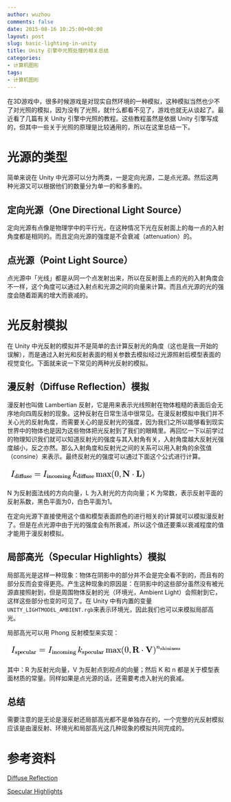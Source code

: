 ```yaml
---
author: wuzhou
comments: false
date: 2015-08-16 10:25:00+00:00
layout: post
slug: basic-lighting-in-unity
title: Unity 引擎中光照处理的相关总结
categories:
- 计算机图形
tags:
- 计算机图形
---
```


在3D游戏中，很多时候游戏是对现实自然环境的一种模拟，这种模拟当然也少不了对光照的模拟，因为没有了光照，就什么都看不见了，游戏也就无从谈起了。最近看了几篇有关 Unity 引擎中光照的教程。这些教程虽然是依据 Unity 引擎写成的，但其中一些关于光照的原理是比较通用的，所以在这里总结一下。

# 光源的类型

简单来说在 Unity 中光源可以分为两类，一是定向光源，二是点光源。然后这两种光源又可以根据他们的数量分为单一的和多重的。

## 定向光源（One Directional Light Source）
定向光源有点像是物理学中的平行光，在这种情况下光在反射面上的毎一点的入射角度都是相同的。而且定向光源的强度是不会衰减（attenuation）的。

## 点光源（Point Light Source）
点光源中「光线」都是从同一个点发射出来，所以在反射面上点的光的入射角度会不一样，这个角度可以通过入射点和光源之间的向量来计算。而且点光源的光的强度会随着距离的增大而衰减的。

# 光反射模拟
在 Unity 中光反射的模拟并不是简单的去计算反射光的角度（这也是我一开始的误解），而是通过入射光和反射表面的相关参数去模拟经过光源照射后模型表面的视觉变化。下面就来说一下常见的两种光反射的模拟。

## 漫反射（Diffuse Reflection）模拟
漫反射也叫做 Lambertian 反射，它是用来表示光线照射在物体粗糙的表面后会无序地向四周反射的现象。这种反射在日常生活中很常见。在漫反射模拟中我们并不关心光的反射角度，而需要关心的是反射光的强度，因为我们之所以能够看到现实世界中的物体也是因为这些物体把光反射到了我们的眼睛里。再回忆一下以前学过的物理知识我们就可以知道反射光的强度与其入射角有关，入射角度越大反射光强度越小，反之亦然。那么入射角度和反射光之间的关系可以用入射角的余弦值（consine）来表示。最终反射光的强度可以通过下面这个公式进行计算。

![Diffuse reflecttion](/assets/diffuse-reflection.png)

N 为反射面法线的方向向量，L 为入射光的方向向量；K 为常数，表示反射平面的反射系数，黑色平面为0，白色平面为1。

在定向光源下直接使用这个值和模型表面颜色的进行相关的计算就可以模拟漫反射了。但是在点光源中由于光的强度会有所衰减，所以这个值还要乘以衰减程度的值才能用于漫反射模拟。

## 局部高光（Specular Highlights）模拟
局部高光是这样一种现象：物体在阴影中的部分并不会是完全看不到的，而且有的部分反而会变得更亮。产生这种现象的原因是：在阴影中的这些部分虽然没有被光源直接照射到，但是周围物体反射的光（环境光，Ambient Light）会照射到它，这样这些部分也变的可见了。在 Unity 中有内置的变量` UNITY_LIGHTMODEL_AMBIENT.rgb`来表示环境光，因此我们也可以来模拟局部高光。

局部高光可以用 Phong 反射模型来实现：

![Specular Highlights](/assets/specular-reflection.png)

其中：R 为反射光向量，V 为反射点到视点的向量；然后 K 和 n 都是关于模型表面材质的常量。同样如果是点光源的话，还需要考虑入射光的衰减。

## 总结
需要注意的是无论是漫反射还局部高光都不是单独存在的，一个完整的光反射模拟应该是由漫反射、环境光和局部高光这几种现象的模拟共同完成的。

# 参考资料
[Diffuse Reflection](https://en.wikibooks.org/wiki/Cg_Programming/Unity/Diffuse_Reflection)

[Specular Highlights](https://en.wikibooks.org/wiki/Cg_Programming/Unity/Specular_Highlights)
